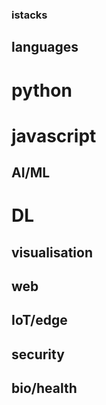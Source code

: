 ### istacks

## languages
# python
# javascript

## AI/ML
# DL

## visualisation

## web

## IoT/edge

## security

## bio/health

